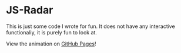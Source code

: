 # JS-Radar

This is just some code I wrote for fun.
It does not have any interactive functionaliy, it is purely fun to look at.

View the animation on [GitHub Pages](https://KS-HTK.github.io/js-radar)!
